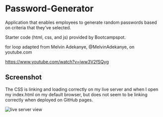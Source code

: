 # Password-Generator

Application that enables employees to generate random passwords based on criteria that they’ve selected.

Starter code (html, css, and js) provided by Bootcampspot.

for loop adapted from Melvin Adekanye, @MelvinAdekanye, on youtube.com

https://www.youtube.com/watch?v=jww3V2fSQyg

## Screenshot

The CSS is linking and loading correctly on my live server and when I open my index.html on my default browser, but does not seem to be linking correctly when deployed on GitHub pages.

![live server view](./Assets/Develop/password_screenshot.png)